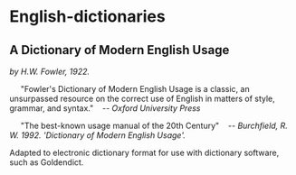 # English-dictionaries

## A Dictionary of Modern English Usage
<i>by H.W. Fowler, 1922.</i>

&nbsp;&nbsp;&nbsp;&nbsp;&nbsp;"Fowler's Dictionary of Modern English Usage is a classic, an unsurpassed resource on the correct use of English in matters of style, grammar, and syntax." 
&nbsp;&nbsp;&nbsp;<i>-- Oxford University Press</i>

&nbsp;&nbsp;&nbsp;&nbsp;&nbsp;"The best-known usage manual of the 20th Century"
&nbsp;&nbsp;&nbsp;<i>-- Burchfield, R. W. 1992. 'Dictionary of Modern English Usage'.</i>

Adapted to electronic dictionary format for use with dictionary software, such as Goldendict.

